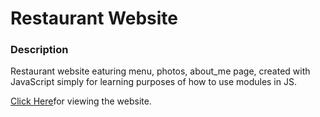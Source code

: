 # Restaurant Website

### Description

Restaurant website eaturing menu, photos, about_me page, created with JavaScript simply for learning purposes of how to use modules in JS.

[Click Here](https://rawcdn.githack.com/victoriakapelush/Restaurant-Page/8623994b5a077a2702f3579b95de2361c7ef135c/dist/index.html)for viewing the website.
